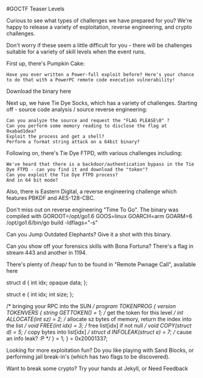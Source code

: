 #GOCTF
Teaser Levels

Curious to see what types of challenges we have prepared for you? We're happy to release a variety of exploitation, reverse engineering, and crypto challenges.

Don't worry if these seem a little difficult for you - there will be challenges suitable for a variety of skill levels when the event runs.

First up, there's Pumpkin Cake:

    Have you ever written a Power-full exploit before? Here's your chance to do that with a PowerPC remote code execution vulnerability!

Download the binary here

Next up, we have Tie Dye Socks, which has a variety of challenges. Starting off - source code analysis / source reverse engineering:

    Can you analyze the source and request the "FLAG PLEASE\0" ?
    Can you perform some memory reading to disclose the flag at 0xabad1dea?
    Exploit the process and get a shell?
    Perform a format string attack on a 64bit binary?

Following on, there's Tie Dye FTPD, with various challenges including:

    We've heard that there is a backdoor/authentication bypass in the Tie Dye FTPD - can you find it and download the "token"?
    Can you exploit the Tie Dye FTPD process?
    And in 64 bit mode?

Also, there is Eastern Digital, a reverse engineering challenge which features PBKDF and AES-128-CBC.

Don't miss out on reverse engineering "Time To Go". The binary was compiled with GOROOT=/opt/go1.6 GOOS=linux GOARCH=arm GOARM=6 /opt/go1.6/bin/go build -ldflags="-s"

Can you Jump Outdated Elephants? Give it a shot with this binary.

Can you show off your forensics skills with Bona Fortuna? There's a flag in stream 443 and another in 1194.

There's plenty of /heap/ fun to be found in "Remote Pwnage Call", available here

struct d {
  int idx;
  opaque data;
};

struct e {
  int idx;
  int size;
};

/* bringing your RPC into the SUN */
program TOKENPROG {
  version TOKENVERS {
    string GETTOKEN()            = 1; /* get the token for this level */
    int ALLOCATE(int sz)         = 2; /* allocate sz bytes of memory, return the index into the list */
    void FREE(int idx)           = 3; /* free list[idx] if not null */
    void COPY(struct d)          = 5; /* copy bytes into list[idx] */
    struct d INFOLEAK(struct e)  = 7; /* cause an info leak? :P */
  } = 1;
} = 0x20001337;

Looking for more exploitation fun? Do you like playing with Sand Blocks, or performing jail break-in's (which has two flags to be discovered).

Want to break some crypto? Try your hands at Jekyll, or Need Feedback
